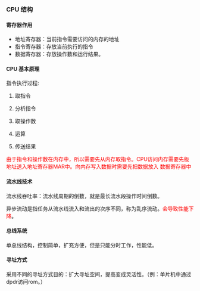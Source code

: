 ### CPU 结构

#### 寄存器作用

- 地址寄存器：当前指令需要访问的内存的地址
- 指令寄存器：存放当前执行的指令
- 数据寄存器：存放操作数和运行结果。

#### CPU 基本原理

指令执行过程:

1. 取指令

2. 分析指令

3. 取操作数

4. 运算

5. 传送结果

<font color='red'>由于指令和操作数在内存中，所以需要先从内存取指令。CPU访问内存需要先版地址送入地址寄存器MAR中。向内存写入数据时需要先把数据放入 数据寄存器中</font>

#### 流水线技术

流水线吞吐率：流水线周期的倒数，就是最长流水段操作时间倒数。

异步流动是指任务从流水线流入和流出的次序不同，称为乱序流动。<font color='red'>会导致性能下降</font>。

#### 总线系统

单总线结构，控制简单，扩充方便，但是只能分时工作，性能低。

#### 寻址方式

采用不同的寻址方式目的：扩大寻址空间，提高变成灵活性。（例：单片机中通过dpdr访问rom。）








